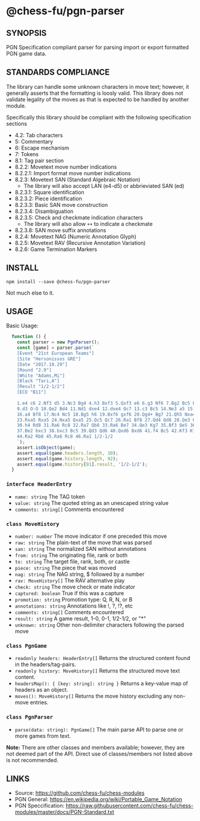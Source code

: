 # @chess-fu/pgn-parser

## SYNOPSIS

PGN Specification compliant parser for parsing import or export formatted PGN game data.

## STANDARDS COMPLIANCE

The library can handle some unknown characters in move text; however, it generally asserts that the formatting is loosly valid. This library does not validate legality of the moves as that is expected to be handled by another module.

Specifically this library should be compliant with the following specification sections
- 4.2: Tab characters
- 5: Commentary
- 6: Escape mechanism
- 7: Tokens
- 8.1: Tag pair section
- 8.2.2: Movetext move number indications
- 8.2.2.1: Import format move number indications
- 8.2.3: Movetext SAN (Standard Algebraic Notation)
  - The library will also accept LAN (e4-d5) or abbrieviated SAN (ed)
- 8.2.3.1: Square identification
- 8.2.3.2: Piece identification
- 8.2.3.3: Basic SAN move construction
- 8.2.3.4: Disambiguation
- 8.2.3.5: Check and checkmate indication characters
  - The library will also allow `++` to indicate a checkmate
- 8.2.3.8: SAN move suffix annotations
- 8.2.4: Movetext NAG (Numeric Annotation Glyph)
- 8.2.5: Movetext RAV (Recursive Annotation Variation)
- 8.2.6: Game Termination Markers

## INSTALL

```
npm install --save @chess-fu/pgn-parser
```
Not much else to it.

## USAGE

Basic Usage:
```Javascript
  function () {
    const parser = new PgnParser();
    const [game] = parser.parse(`
    [Event "21st European Teams"]
    [Site "Hersonissos GRE"]
    [Date "2017.10.29"]
    [Round "2.9"]
    [White "Adams,Mi"]
    [Black "Tari,A"]
    [Result "1/2-1/2"]
    [ECO "B11"]
    
    1.e4 c6 2.Nf3 d5 3.Nc3 Bg4 4.h3 Bxf3 5.Qxf3 e6 6.g3 Nf6 7.Bg2 Bc5 8.O-O Nbd7
    9.d3 O-O 10.Qe2 Bd4 11.Nd1 dxe4 12.dxe4 Qc7 13.c3 Bc5 14.Ne3 a5 15.Kh2 Rfe8
    16.a4 Bf8 17.Nc4 Nc5 18.Bg5 h6 19.Bxf6 gxf6 20.Qg4+ Bg7 21.Qh5 Nxa4 22.Rxa4 b5
    23.Rxa5 Rxa5 24.Nxa5 Qxa5 25.Qc5 Qc7 26.Ra1 Bf8 27.Qd4 Qd8 28.Qe3 Qd6 29.Qf3 Qe5
    30.h4 Rd8 31.Ra6 Rc8 32.Ra7 Qb8 33.Ra6 Be7 34.Qe3 Kg7 35.Bf3 Qe5 36.Kg2 b4
    37.Be2 bxc3 38.bxc3 Bc5 39.Qd3 Qd6 40.Qxd6 Bxd6 41.f4 Bc5 42.Kf3 Kf8 43.Bc4 Bg1
    44.Ra2 Rb8 45.Ra6 Rc8 46.Ra1 1/2-1/2
    `);
    assert.isObject(game);
    assert.equal(game.headers.length, 10);
    assert.equal(game.history.length, 92);
    assert.equal(game.history[91].result, '1/2-1/2');
  }
```
### `interface HeaderEntry`

- `name: string` The TAG token
- `value: string` The quoted string as an unescaped string value
- `comments: string[]` Comments encountered 

### `class MoveHistory`

- `number: number` The move indicator if one preceded this move 
- `raw: string` The plain-text of the move that was parsed 
- `san: string` The normalized SAN without annotations 
- `from: string` The originating file, rank or both 
- `to: string` The target file, rank, both, or castle 
- `piece: string` The piece that was moved 
- `nag: string` The NAG string, $ followed by a number 
- `rav: MoveHistory[]` The RAV alternative play 
- `check: string` The move check or mate indicator 
- `captured: boolean` True if this was a capture 
- `promotion: string` Promotion type: Q, R, N, or B 
- `annotations: string` Annotations like !, ?, !?, etc 
- `comments: string[]` Comments encountered 
- `result: string` A game result, 1-0, 0-1, 1/2-1/2, or "*"
- `unknown: string` Other non-delimiter characters following the parsed move 

### `class PgnGame`

- `readonly headers: HeaderEntry[]` Returns the structured content found in the headers/tag-pairs.
- `readonly history: MoveHistory[]` Returns the structured move text content.
- `headersMap(): { [key: string]: string }` Returns a key-value map of headers as an object.
- `moves(): MoveHistory[]` Returns the move history excluding any non-move entries.

### `class PgnParser`

- `parse(data: string): PgnGame[]` The main parse API to parse one or more games from text.

**Note:** There are other classes and members available; however, they are not deemed part of the API. Direct use of classes/members not listed above is not recommended.

## LINKS

- Source: https://github.com/chess-fu/chess-modules
- PGN General: https://en.wikipedia.org/wiki/Portable_Game_Notation
- PGN Speccification: https://raw.githubusercontent.com/chess-fu/chess-modules/master/docs/PGN-Standard.txt
